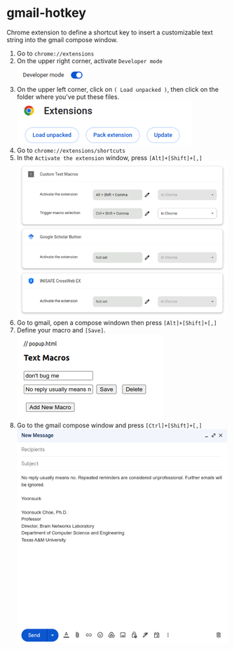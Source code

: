 # gmail-hotkey

Chrome extension to define a shortcut key to insert a customizable text string into the gmail compose window. 

1. Go to `chrome://extensions`
1. On the upper right corner, activate `Developer mode`
   ![dev](img/dev.png)
1. On the upper left corner, click on `( Load unpacked )`, then click on the folder where you've put these files.
   ![load](img/load.png)
1. Go to `chrome://extensions/shortcuts`
1. In the `Activate the extension` window, press `[Alt]+[Shift]+[,]`
   ![activate](img/activate.png)
1. Go to gmail, open a compose windown then press `[Alt]+[Shift]+[,]`
1. Define your macro and `[Save]`.
   ![define](img/define.png)
1. Go to the gmail compose window and press `[Ctrl]+[Shift]+[,]`
   ![example](img/example.png)
